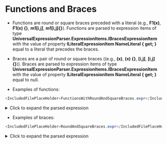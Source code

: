 ﻿# Functions and Braces

- Functions are round or square braces preceded with a literal (e.g., **F1(x)**, **F1(x) {}**, **m1[i,j]**, **m1[i,j]{}**). Functions are  parsed to expression items of type **UniversalExpressionParser.ExpressionItems.IBracesExpressionItem** with the value of property **ILiteralExpressionItem NameLiteral { get; }** equal to a literal that precedes the braces.
- Braces are a pair of round or square braces ((e.g., **(x)**, **(x) {}**, **[i,j]**, **[i,j]{}**)). Braces are parsed to expression items of type **UniversalExpressionParser.ExpressionItems.IBracesExpressionItem** with the value of property **ILiteralExpressionItem NameLiteral { get; }** equal to null.

- Examples of functions:

```csharp
<IncludedFilePlaceHolder>FunctionsWithRoundAndSquareBraces.expr</IncludedFilePlaceHolder>
```

<details> <summary>Click to expand the parsed expression</summary>

```XML
<IncludedFilePlaceHolder>FunctionsWithRoundAndSquareBraces.parsed</IncludedFilePlaceHolder>
```
</details>

- Examples of braces:

```csharp
<IncludedFilePlaceHolder>RoundAndSquareBraces.expr</IncludedFilePlaceHolder>
```

<details> <summary>Click to expand the parsed expression</summary>

```XML
<IncludedFilePlaceHolder>RoundAndSquareBraces.parsed</IncludedFilePlaceHolder>
```
</details>